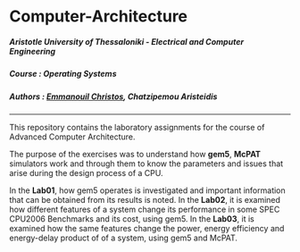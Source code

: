 # Computer-Architecture

##### **Aristotle University of Thessaloniki - Electrical and Computer Engineering**

##### **Course : Operating Systems**

##### **Authors : [Emmanouil Christos](https://github.com/eachristgr), Chatzipemou Aristeidis**

------

This repository contains the laboratory assignments for the course of Advanced Computer Architecture.

The purpose of the exercises was to understand how **gem5**, **McPAT** simulators work and through them to know the parameters and issues that arise during the design process of a CPU.

In the **Lab01**, how gem5 operates is investigated and important information that can be obtained from its results is noted. In the **Lab02**, it is examined how different features of a system change its performance in some SPEC CPU2006 Benchmarks and its cost, using gem5. In the **Lab03**, it is examined how the same features change the power, energy efficiency and energy-delay product of of a system, using gem5 and McPAT.
